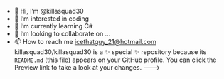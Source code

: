 - 👋 Hi, I’m @killasquad30
- 👀 I’m interested in coding 
- 🌱 I’m currently learning C#
- 💞️ I’m looking to collaborate on ...
- 📫 How to reach me icethatguy_21@hotmail.com
killasquad30/killasquad30 is a ✨ special ✨ repository because its `README.md` (this file) appears on your GitHub profile.
You can click the Preview link to take a look at your changes.
--->
